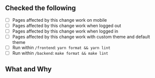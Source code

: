 ## Checked the following
- [ ] Pages affected by this change work on mobile
- [ ] Pages affected by this change work when logged out
- [ ] Pages affected by this change work when logged in
- [ ] Pages affected by this change work with custom theme and default theme
- [ ] Run within `/frontend`: `yarn format && yarn lint`
- [ ] Run within `/backend`: `make format && make lint`

## What and Why

<!-- Be sure to follow our PR guidelines in the CONTRIBUTING.md doc! And aim to reference the GitHub issue number here (e.g. "#XXX") improve discoverability. 🔖 -->
